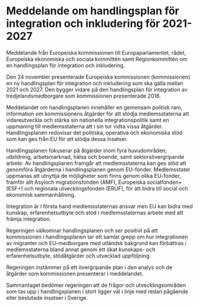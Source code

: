 # Meddelande om handlingsplan för integration och inkludering för 2021- 2027

Meddelande från Europeiska kommissionen till Europaparlamentet, rådet, Europeiska ekonomiska och sociala kommittén samt Regionkommittén om en handlingsplan för integration och inkludering.

Den 24 november presenterade Europeiska kommissionen (kommissionen) en ny handlingsplan för integration och inkludering som ska gälla mellan 2021 och 2027\. Den bygger vidare på den handlingsplan för integration av tredjelandsmedborgare som kommissionen presenterade 2016\.

Meddelandet om handlingsplanen innehåller en gemensam politisk ram, information om kommissionens åtgärder för att stödja medlemsstaterna att vidareutveckla och stärka sin nationella integrationspolitik samt en uppmaning till medlemsstaterna att i sin tur vidta vissa åtgärder. Handlingsplanen redovisar det politiska, operativa och ekonomiska stöd som kan ges från EU för att stödja dessa insatser.

Handlingsplanen fokuserar på åtgärder inom fyra huvudområden; utbildning, arbetsmarknad, hälsa och boende, samt sektorsövergripande arbete. Av handlingsplanen framgår att medlemsstaterna kan ges stöd att genomföra åtgärderna i handlingsplanen genom EU\-fonder. Medlemsstater uppmanas att utnyttja de möjligheter som finns genom olika EU\-fonder, framför allt Asyloch migrationsfonden (AMF), Europeiska socialfonden\+ (ESF\+) och regionala utvecklingsfonden (ERUF), för att bidra till social och ekonomisk sammanhållning.

Integration är i första hand medlemsstaternas ansvar men EU kan bidra med kunskap, erfarenhetsutbyte och stöd i medlemsstaternas arbete med att främja integration.

Regeringen välkomnar handlingsplanen och ser positivt på att kommissionen i handlingsplanen tar ett samlat grepp om hur integrationen av migranter och EU\-medborgare med utländsk bakgrund kan förbättras i medlemsstaterna bland annat genom ett ökat kunskaps\- och erfarenhetsutbyte, stödåtgärder och utvecklad uppföljning.

Regeringen instämmer på ett övergripande plan i den analys och de åtgärder som kommissionen presenterar i meddelandet.

Sammantaget bedömer regeringen att de frågor och utvecklingsområden som tas upp i handlingsplanen i stort ligger väl i linje med redan pågående eller beslutade insatser i Sverige.
